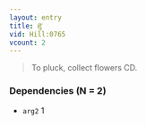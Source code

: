 ```yaml
---
layout: entry
title: ཐུ་
vid: Hill:0765
vcount: 2
---
```

> To pluck, collect flowers CD\.


### Dependencies (N = 2)
* `arg2` 1

